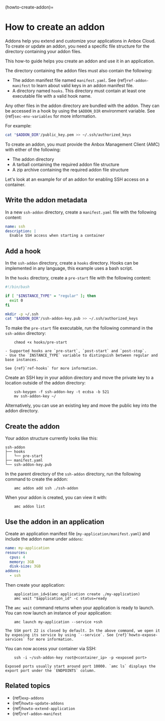 (howto-create-addon)=
# How to create an addon

Addons help you extend and customize your applications in Anbox Cloud. To create or update an addon, you need a specific file structure for the directory containing your addon files.

This how-to guide helps you create an addon and use it in an application.

The directory containing the addon files must also contain the following:

- The addon manifest file named `manifest.yaml`. See {ref}`ref-addon-manifest` to learn about valid keys in an addon manifest file.
- A directory named `hooks`. This directory must contain at least one executable file with a valid hook name.

Any other files in the addon directory are bundled with the addon. They can be accessed in a hook by using the `$ADDON_DIR` environment variable. See {ref}`sec-env-variables` for more information.

For example:

```bash
cat "$ADDON_DIR"/public_key.pem >> ~/.ssh/authorized_keys
```

To create an addon, you must provide the Anbox Management Client (AMC) with either of the following:
* The addon directory
* A tarball containing the required addon file structure
* A zip archive containing the required addon file structure

Let's look at an example for of an addon for enabling SSH access on a container.

## Write the addon metadata

In a new `ssh-addon` directory, create a `manifest.yaml` file with the following content:
```yaml
name: ssh
description: |
  Enable SSH access when starting a container
```

## Add a hook

In the `ssh-addon` directory, create a `hooks` directory. Hooks can be implemented in any language, this example uses a bash script.

In the `hooks` directory, create a `pre-start` file with the following content:

```bash
#!/bin/bash

if [ "$INSTANCE_TYPE" = "regular" ]; then
  exit 0
fi

mkdir -p ~/.ssh
cat "$ADDON_DIR"/ssh-addon-key.pub >> ~/.ssh/authorized_keys
```

To make the `pre-start` file executable, run the following command in the `ssh-addon` directory:

        chmod +x hooks/pre-start

```{tip}
- Supported hooks are `pre-start`, `post-start` and `post-stop`.
- Use the `INSTANCE_TYPE` variable to distinguish between regular and base instances.

See {ref}`ref-hooks` for more information.
```
Create an SSH key in your addon directory and move the private key to a location outside of the addon directory:

        ssh-keygen -f ssh-addon-key -t ecdsa -b 521
        mv ssh-addon-key ~/

Alternatively, you can use an existing key and move the public key into the addon directory.

## Create the addon

Your addon structure currently looks like this:

```terminal
ssh-addon
├── hooks
│   └── pre-start
├── manifest.yaml
└── ssh-addon-key.pub
```

In the parent directory of the `ssh-addon` directory, run the following command to create the addon:

        amc addon add ssh ./ssh-addon

When your addon is created, you can view it with:

        amc addon list


## Use the addon in an application

Create an application manifest file (`my-application/manifest.yaml`) and include the addon name under `addons`:

```yaml
name: my-application
resources:
  cpus: 4
  memory: 3GB
  disk-size: 3GB
addons:
  - ssh
```

Then create your application:

        application_id=$(amc application create ./my-application)
        amc wait "$application_id" -c status=ready

The `amc wait` command returns when your application is ready to launch. You can now launch an instance of your application:

        amc launch my-application --service +ssh

```{note}
The SSH port 22 is closed by default. In the above command, we open it by exposing its service by using `--service`. See {ref}`howto-expose-services` for more information.
```

You can now access your container via SSH:

        ssh -i ~/ssh-addon-key root@<container_ip> -p <exposed port>


```{note}
Exposed ports usually start around port 10000. `amc ls` displays the export port under the `ENDPOINTS` column.
```

## Related topics

* {ref}`exp-addons`
* {ref}`howto-update-addons`
* {ref}`howto-extend-application`
* {ref}`ref-addon-manifest`
